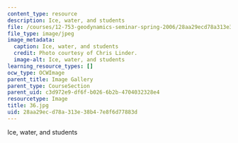 ```yaml
---
content_type: resource
description: Ice, water, and students
file: /courses/12-753-geodynamics-seminar-spring-2006/28aa29ecd78a313e38b47e8f6d77883d_36.jpg
file_type: image/jpeg
image_metadata:
  caption: Ice, water, and students
  credit: Photo courtesy of Chris Linder.
  image-alt: Ice, water, and students
learning_resource_types: []
ocw_type: OCWImage
parent_title: Image Gallery
parent_type: CourseSection
parent_uid: c3d972e9-df6f-b026-6b2b-4704032328e4
resourcetype: Image
title: 36.jpg
uid: 28aa29ec-d78a-313e-38b4-7e8f6d77883d
---
```

Ice, water, and students

